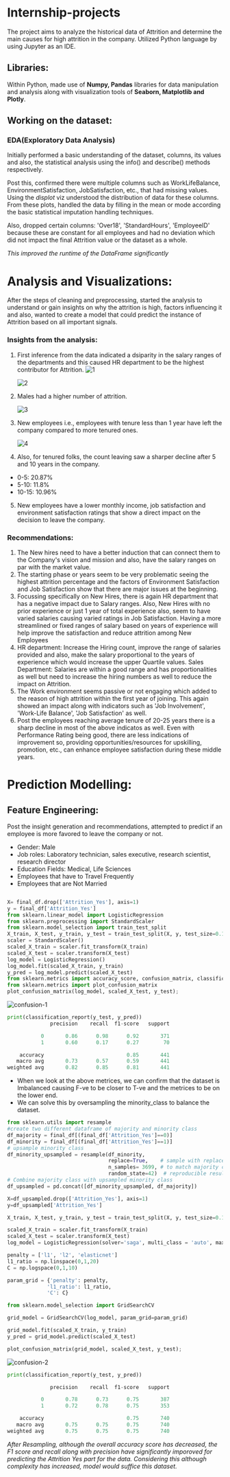 # Internship-projects
The project aims to analyze the historical data of Attrition and determine the main causes for high attrition in the company. Utilized Python language by using Jupyter as an IDE.

## Libraries:
Within Python, made use of **Numpy, Pandas** libraries for data manipulation and analysis along with visualization tools of **Seaborn, Matplotlib and Plotly**.

## Working on the dataset:
### EDA(Exploratory Data Analysis)
Initially performed a basic understanding of the dataset, columns, its values and also, the statistical analysis using the info() and describe() methods respectively.

Post this, confirmed there were multiple columns such as WorkLifeBalance, EnvironmentSatisfaction, JobSatisfaction, etc., that had missing values. Using the _displot_ viz understood the distribution of data for these columns.
From these plots, handled the data by filling in the mean or mode according the basic statistical imputation handling techniques.

Also, dropped certain columns: 'Over18', 'StandardHours', 'EmployeeID' because these are constant for all employees and had no deviation which did not impact the final Attrition value or the dataset as a whole.

_This improved the runtime of the DataFrame significantly_

# Analysis and Visualizations:
After the steps of cleaning and preprocessing, started the analysis to understand or gain insights on why the attrition is high, factors influencing it and also, wanted to create a model that could predict the instance of Attrition based on all important signals.

### Insights from the analysis:
1. First inference from the data indicated a dsiparity in the salary ranges of the departments and this caused HR department to be the highest contributor for Attrition.
   ![1](https://github.com/user-attachments/assets/cb55f862-b750-4df3-9699-71cd2028ff3d)

   ![2](https://github.com/user-attachments/assets/9b599c6d-4d4b-4f67-b81b-70d857d80b63)
2. Males had a higher number of attrition.

   ![3](https://github.com/user-attachments/assets/1fde2fff-00f8-404b-9951-d4fcd4ee0ca5) 
3. New employees i.e., employees with tenure less than 1 year have left the company compared to more tenured ones.

   ![4](https://github.com/user-attachments/assets/76a570ed-3573-430e-a942-051019a7d22a)
   
4. Also, for tenured folks, the count leaving saw a sharper decline after 5 and 10 years in the company.
* 0-5: 20.87%
* 5-10: 11.8%
* 10-15: 10.96%
5. New employees have a lower monthly income, job satisfaction and environment satisfaction ratings that show a direct impact on the decision to leave the company.

### **Recommendations:**
1. The New hires need to have a better induction that can connect them to the Company's vision and mission and also, have the salary ranges on par with the market value.
2. The starting phase or years seem to be very problematic seeing the highest attrition percentage and the factors of Environment Satisfaction and Job Satisfaction show that there are major issues at the beginning.
3. Focussing specifically on New Hires, there is again HR department that has a negative impact due to Salary ranges. Also, New Hires with no prior experience or just 1 year of total experience also, seem to have varied salaries causing varied ratings in Job Satisfaction. Having a more streamlined or fixed ranges of salary based on years of experience will help improve the satisfaction and reduce attrition among New Employees
4. HR department: Increase the Hiring count, improve the range of salaries provided and also, make the salary proportional to the years of experience which would increase the upper Quartile values.
Sales Department: Salaries are within a good range and has proportionalities as well but need to increase the hiring numbers as well to reduce the impact on Attrition.
5. The Work environment seems passive or not engaging which added to the reason of high attrition within the first year of joining. This again showed an impact along with indicators such as 'Job Involvement', 'Work-Life Balance', 'Job Satisfaction' as well.
6. Post the employees reaching average tenure of 20-25 years there is a sharp decline in most of the above indicatos as well. Even with Performance Rating being good, there are less indications of improvement so, providing opportunities/resources for upskilling, promotion, etc., can enhance employee satisfaction during these middle years.


# Prediction Modelling:
## Feature Engineering:
Post the insight generation and recommendations, attempted to predict if an employee is more favored to leave the company or not.

- Gender: Male
- Job roles: Laboratory technician, sales executive, research scientist, research director
- Education Fields: Medical, Life Sciences
- Employees that have to Travel Frequently
- Employees that are Not Married

```python

X= final_df.drop(['Attrition_Yes'], axis=1)
y = final_df['Attrition_Yes']
from sklearn.linear_model import LogisticRegression
from sklearn.preprocessing import StandardScaler
from sklearn.model_selection import train_test_split
X_train, X_test, y_train, y_test = train_test_split(X, y, test_size=0.10, random_state=101)
scaler = StandardScaler()
scaled_X_train = scaler.fit_transform(X_train)
scaled_X_test = scaler.transform(X_test)
log_model = LogisticRegression()
log_model.fit(scaled_X_train, y_train)
y_pred = log_model.predict(scaled_X_test)
from sklearn.metrics import accuracy_score, confusion_matrix, classification_report
from sklearn.metrics import plot_confusion_matrix
plot_confusion_matrix(log_model, scaled_X_test, y_test);
```
![confusion-1](https://github.com/user-attachments/assets/9faa4748-cc8f-4e7d-8fb7-14030c764f9c)
```python
print(classification_report(y_test, y_pred))
              precision    recall  f1-score   support

           0       0.86      0.98      0.92       371
           1       0.60      0.17      0.27        70

    accuracy                           0.85       441
   macro avg       0.73      0.57      0.59       441
weighted avg       0.82      0.85      0.81       441
```
* When we look at the above metrices, we can confirm that the dataset is Imbalanced causing F-ve to be closer to T-ve and the metrices to be on the lower end.
* We can solve this by oversampling the minority_class to balance the dataset.

```python
from sklearn.utils import resample
#create two different dataframe of majority and minority class 
df_majority = final_df[(final_df['Attrition_Yes']==0)] 
df_minority = final_df[(final_df['Attrition_Yes']==1)] 
# upsample minority class
df_minority_upsampled = resample(df_minority, 
                                 replace=True,    # sample with replacement
                                 n_samples= 3699, # to match majority class
                                 random_state=42)  # reproducible results
# Combine majority class with upsampled minority class
df_upsampled = pd.concat([df_minority_upsampled, df_majority])

X=df_upsampled.drop(['Attrition_Yes'], axis=1)
y=df_upsampled['Attrition_Yes']

X_train, X_test, y_train, y_test = train_test_split(X, y, test_size=0.10, random_state=101)

scaled_X_train = scaler.fit_transform(X_train)
scaled_X_test = scaler.transform(X_test)
log_model = LogisticRegression(solver='saga', multi_class = 'auto', max_iter=50000)

penalty = ['l1', 'l2', 'elasticnet']
l1_ratio = np.linspace(0,1,20)
C = np.logspace(0,1,10)

param_grid = {'penalty': penalty,
             'l1_ratio': l1_ratio,
             'C': C}

from sklearn.model_selection import GridSearchCV

grid_model = GridSearchCV(log_model, param_grid=param_grid)

grid_model.fit(scaled_X_train, y_train)
y_pred = grid_model.predict(scaled_X_test)

plot_confusion_matrix(grid_model, scaled_X_test, y_test);
```
![confusion-2](https://github.com/user-attachments/assets/a6cdcc5b-eb0c-4f4a-b7b5-ce9e66f345da)
```python
print(classification_report(y_test, y_pred))

              precision    recall  f1-score   support

           0       0.78      0.73      0.75       387
           1       0.72      0.78      0.75       353

    accuracy                           0.75       740
   macro avg       0.75      0.75      0.75       740
weighted avg       0.75      0.75      0.75       740
```

_After Resampling, although the overall accuracy score has decreased, the F1 score and recall along with precision have significantly imporoved for predicting the Attrition Yes part for the data. Considering this although complexity has increased, model would suffice this dataset._ 



